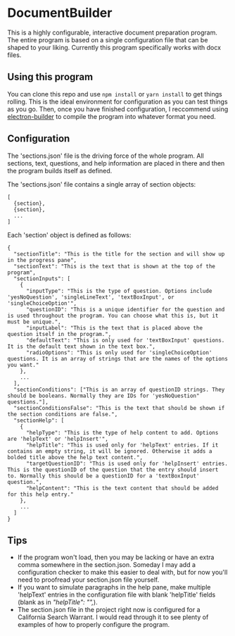 # DocumentBuilder
This is a highly configurable, interactive document preparation program. The entire program is based on a single configuration file that can be shaped to your liking. Currently this program specifically works with docx files.

## Using this program
You can clone this repo and use `npm install` or `yarn install` to get things rolling. This is the ideal environment for configuration as you can test things as you go. Then, once you have finished configuration, I reccommend using [electron-builder](https://github.com/electron-userland/electron-builder) to compile the program into whatever format you need.

## Configuration
The 'sections.json' file is the driving force of the whole program. All sections, text, questions, and help information are placed in there and then the program builds itself as defined.

The 'sections.json' file contains a single array of section objects:
```
[
  {section},
  {section},
  ...
]
```

Each 'section' object is defined as follows:
```
{
  "sectionTitle": "This is the title for the section and will show up in the progress pane",
  "sectionText": "This is the text that is shown at the top of the program",
  "sectionInputs": [
    {
      "inputType": "This is the type of question. Options include 'yesNoQuestion', 'singleLineText', 'textBoxInput', or 'singleChoiceOption'",
      "questionID": "This is a unique identifier for the question and is used throughout the program. You can choose what this is, but it must be unique.",
      "inputLabel": "This is the text that is placed above the question itself in the program.",
      "defaultText": "This is only used for 'textBoxInput' questions. It is the default text shown in the text box.",
      "radioOptions": "This is only used for 'singleChoiceOption' questions. It is an array of strings that are the names of the options you want."
    },
    ...
  ],
  "sectionConditions": ["This is an array of questionID strings. They should be booleans. Normally they are IDs for 'yesNoQuestion" questions."],
  "sectionConditionsFalse": "This is the text that should be shown if the section conditions are false.",
  "sectionHelp": [
    {
      "helpType": "This is the type of help content to add. Options are 'helpText' or 'helpInsert'",
      "helpTitle": "This is used only for 'helpText' entries. If it contains an empty string, it will be ignored. Otherwise it adds a bolded title above the help text content.",
      "targetQuestionID": "This is used only for 'helpInsert' entries. This is the questionID of the question that the entry should insert to. Normally this should be a questionID for a 'textBoxInput' question.",
      "helpContent": "This is the text content that should be added for this help entry."
    },
    ...
  ]
}
```

## Tips
* If the program won't load, then you may be lacking or have an extra comma somewhere in the section.json. Someday I may add a configuration checker to make this easier to deal with, but for now you'll need to proofread your section.json file yourself.
* If you want to simulate paragraphs in the help pane, make multiple 'helpText' entries in the configuration file with blank 'helpTitle' fields (blank as in *"helpTitle": "",*).
* The section.json file in the project right now is configured for a California Search Warrant. I would read through it to see plenty of examples of how to properly configure the program.
